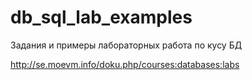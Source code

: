 # db_sql_lab_examples
Задания и примеры лабораторных работа по кусу БД

http://se.moevm.info/doku.php/courses:databases:labs

